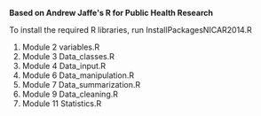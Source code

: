 **Based on Andrew Jaffe's R for Public Health Research**

To install the required R libraries, run InstallPackagesNICAR2014.R

1. Module 2 variables.R
2. Module 3 Data_classes.R
2. Module 4 Data_input.R
3. Module 6 Data_manipulation.R
4. Module 7 Data_summarization.R
5. Module 9 Data_cleaning.R
6. Module 11 Statistics.R
